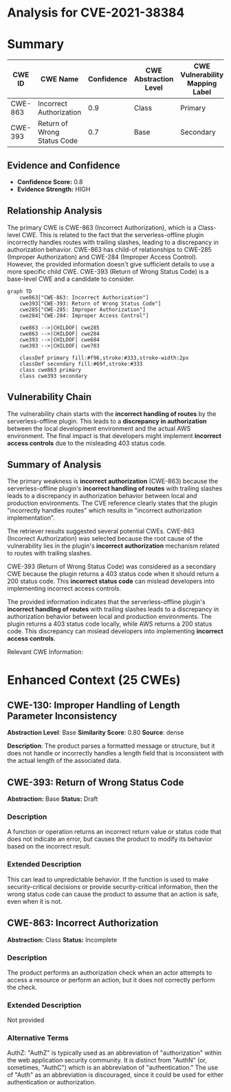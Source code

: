# Analysis for CVE-2021-38384

# Summary
| CWE ID | CWE Name | Confidence | CWE Abstraction Level | CWE Vulnerability Mapping Label | CWE-Vulnerability Mapping Notes |
|---|---|---|---|---|---|
| CWE-863 | Incorrect Authorization | 0.9 | Class | Primary | Allowed-with-Review |
| CWE-393 | Return of Wrong Status Code | 0.7 | Base | Secondary | Allowed |

## Evidence and Confidence

*   **Confidence Score:** 0.8
*   **Evidence Strength:** HIGH

## Relationship Analysis
The primary CWE is CWE-863 (Incorrect Authorization), which is a Class-level CWE. This is related to the fact that the serverless-offline plugin incorrectly handles routes with trailing slashes, leading to a discrepancy in authorization behavior. CWE-863 has child-of relationships to CWE-285 (Improper Authorization) and CWE-284 (Improper Access Control). However, the provided information doesn't give sufficient details to use a more specific child CWE. CWE-393 (Return of Wrong Status Code) is a base-level CWE and a candidate to consider.

```mermaid
graph TD
    cwe863["CWE-863: Incorrect Authorization"]
    cwe393["CWE-393: Return of Wrong Status Code"]
    cwe285["CWE-285: Improper Authorization"]
    cwe284["CWE-284: Improper Access Control"]

    cwe863 -->|CHILDOF| cwe285
    cwe863 -->|CHILDOF| cwe284
    cwe393 -->|CHILDOF| cwe684
    cwe393 -->|CHILDOF| cwe703

    classDef primary fill:#f96,stroke:#333,stroke-width:2px
    classDef secondary fill:#69f,stroke:#333
    class cwe863 primary
    class cwe393 secondary
```

## Vulnerability Chain
The vulnerability chain starts with the **incorrect handling of routes** by the serverless-offline plugin. This leads to a **discrepancy in authorization** between the local development environment and the actual AWS environment. The final impact is that developers might implement **incorrect access controls** due to the misleading 403 status code.

## Summary of Analysis
The primary weakness is **incorrect authorization** (CWE-863) because the serverless-offline plugin's **incorrect handling of routes** with trailing slashes leads to a discrepancy in authorization behavior between local and production environments. The CVE reference clearly states that the plugin "incorrectly handles routes" which results in "incorrect authorization implementation".

The retriever results suggested several potential CWEs. CWE-863 (Incorrect Authorization) was selected because the root cause of the vulnerability lies in the plugin's **incorrect authorization** mechanism related to routes with trailing slashes.

CWE-393 (Return of Wrong Status Code) was considered as a secondary CWE because the plugin returns a 403 status code when it should return a 200 status code. This **incorrect status code** can mislead developers into implementing incorrect access controls.

The provided information indicates that the serverless-offline plugin's **incorrect handling of routes** with trailing slashes leads to a discrepancy in authorization behavior between local and production environments. The plugin returns a 403 status code locally, while AWS returns a 200 status code. This discrepancy can mislead developers into implementing **incorrect access controls**.

Relevant CWE Information:

# Enhanced Context (25 CWEs)

## CWE-130: Improper Handling of Length Parameter Inconsistency
**Abstraction Level**: Base
**Similarity Score**: 0.80
**Source**: dense

**Description**:
The product parses a formatted message or structure, but it does not handle or incorrectly handles a length field that is inconsistent with the actual length of the associated data.
## CWE-393: Return of Wrong Status Code
**Abstraction:** Base
**Status:** Draft

### Description
A function or operation returns an incorrect return value or status code that does not indicate an error, but causes the product to modify its behavior based on the incorrect result.

### Extended Description
This can lead to unpredictable behavior. If the function is used to make security-critical decisions or provide security-critical information, then the wrong status code can cause the product to assume that an action is safe, even when it is not.
## CWE-863: Incorrect Authorization
**Abstraction:** Class
**Status:** Incomplete

### Description
The product performs an authorization check when an actor attempts to access a resource or perform an action, but it does not correctly perform the check.

### Extended Description
Not provided

### Alternative Terms
AuthZ: "AuthZ" is typically used as an abbreviation of "authorization" within the web application security community. It is distinct from "AuthN" (or, sometimes, "AuthC") which is an abbreviation of "authentication." The use of "Auth" as an abbreviation is discouraged, since it could be used for either authentication or authorization.